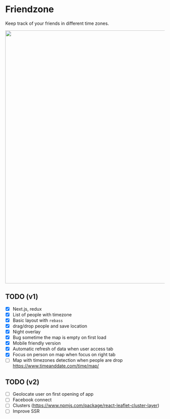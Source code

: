 # Friendzone

Keep track of your friends in different time zones.

<img src="http://i.imgur.com/ZyOIzJ9.png" width="800" />

## TODO (v1)

- [x] Next.js, redux
- [x] List of people with timezone
- [x] Basic layout with `rebass`
- [x] drag/drop people and save location
- [x] Night overlay
- [x] Bug sometime the map is empty on first load
- [x] Mobile friendly version
- [x] Automatic refresh of data when user access tab
- [x] Focus on person on map when focus on right tab
- [ ] Map with timezones detection when people are drop https://www.timeanddate.com/time/map/

## TODO (v2)
- [ ] Geolocate user on first opening of app
- [ ] Facebook connect
- [ ] Clusters (https://www.npmjs.com/package/react-leaflet-cluster-layer)
- [ ] Improve SSR

